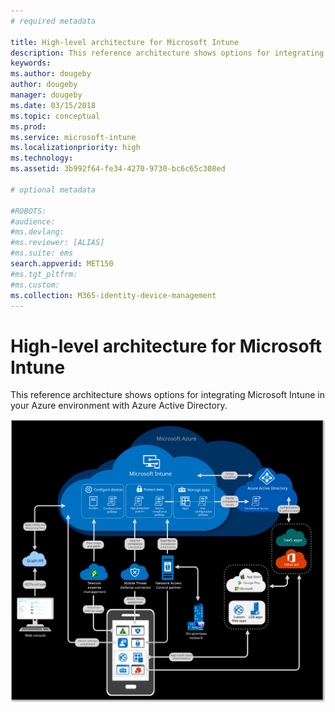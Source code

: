```yaml
---
# required metadata

title: High-level architecture for Microsoft Intune
description: This reference architecture shows options for integrating Microsoft Intune in your Azure environment with Azure Active Directory.
keywords:
ms.author: dougeby
author: dougeby
manager: dougeby
ms.date: 03/15/2018
ms.topic: conceptual
ms.prod:
ms.service: microsoft-intune
ms.localizationpriority: high
ms.technology:
ms.assetid: 3b992f64-fe34-4270-9730-bc6c65c308ed

# optional metadata

#ROBOTS:
#audience:
#ms.devlang:
#ms.reviewer: [ALIAS]
#ms.suite: ems
search.appverid: MET150
#ms.tgt_pltfrm:
#ms.custom:
ms.collection: M365-identity-device-management
---
```


# High-level architecture for Microsoft Intune
This reference architecture shows options for integrating Microsoft Intune in your Azure environment with Azure Active Directory.  
 
![High-level architectural diagram for Microsoft Intune](/intune/media/intunearchitecture.svg)
